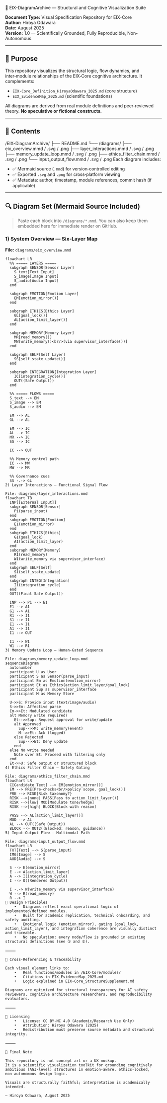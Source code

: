  📘 EIX-DiagramArchive — Structural and Cognitive Visualization Suite

**Document Type:** Visual Specification Repository for EIX-Core  
**Author:** Hiroya Odawara  
**Date:** August 2025  
**Version:** 1.0 — Scientifically Grounded, Fully Reproducible, Non-Autonomous

---

## 🧠 Purpose

This repository visualizes the structural logic, flow dynamics, and inter‑module relationships of the EIX‑Core cognitive architecture. It complements:
- `EIX-Core_Definition_HiroyaOdawara_2025.md` (core structure)
- `EIX_EvidenceMap_2025.md` (scientific foundations)

All diagrams are derived from real module definitions and peer‑reviewed theory. **No speculative or fictional constructs.**

---

## 🧩 Contents
/EIX-DiagramArchive/
├── README.md
└── /diagrams/
├── eix_overview.mmd / .svg / .png
├── layer_interactions.mmd / .svg / .png
├── memory_update_loop.mmd / .svg / .png
├── ethics_filter_chain.mmd / .svg / .png
└── input_output_flow.mmd / .svg / .png
Each diagram includes:
- ✅ Mermaid source (`.mmd`) for version‑controlled editing  
- ✅ Exported `.svg` and `.png` for cross‑platform viewing  
- ✅ Metadata: author, timestamp, module references, commit hash (if applicable)

---

## 🔍 Diagram Set (Mermaid Source Included)

> Paste each block into `/diagrams/*.mmd`. You can also keep them embedded here for immediate render on GitHub.

### 1) System Overview — Six‑Layer Map
**File:** `diagrams/eix_overview.mmd`
```mermaid
flowchart LR
  %% ===== LAYERS =====
  subgraph SENSOR[Sensor Layer]
    S_text[Text Input]
    S_image[Image Input]
    S_audio[Audio Input]
  end

  subgraph EMOTION[Emotion Layer]
    EM[emotion_mirror()]
  end

  subgraph ETHICS[Ethics Layer]
    GL[goal_lock()]
    AL[action_limit_layer()]
  end

  subgraph MEMORY[Memory Layer]
    MR[read_memory()]
    MW[write_memory()<br/>(via supervisor_interface())]
  end

  subgraph SELF[Self Layer]
    SS[self_state_update()]
  end

  subgraph INTEGRATION[Integration Layer]
    IC[integration_cycle()]
    OUT((Safe Output))
  end

  %% ===== FLOWS =====
  S_text --> EM
  S_image --> EM
  S_audio --> EM

  EM --> AL
  GL --> AL

  EM --> IC
  AL --> IC
  MR --> IC
  SS --> IC

  IC --> OUT

  %% Memory control path
  IC --> MW
  MW --> MR

  %% Governance cues
  SS -.-> GL
2) Layer Interactions — Functional Signal Flow

File: diagrams/layer_interactions.mmd
flowchart TB
  INP[[External Input]]
  subgraph SENSOR[Sensor]
    P1(parse_input)
  end
  subgraph EMOTION[Emotion]
    E1(emotion_mirror)
  end
  subgraph ETHICS[Ethics]
    G1(goal_lock)
    A1(action_limit_layer)
  end
  subgraph MEMORY[Memory]
    R1(read_memory)
    W1(write_memory via supervisor_interface)
  end
  subgraph SELF[Self]
    S1(self_state_update)
  end
  subgraph INTEG[Integration]
    I1(integration_cycle)
  end
  OUT((Final Safe Output))

  INP --> P1 --> E1
  E1 --> A1
  G1 --> A1
  R1 --> I1
  S1 --> I1
  E1 --> I1
  A1 --> I1
  I1 --> OUT

  I1 --> W1
  W1 --> R1
3) Memory Update Loop — Human‑Gated Sequence

File: diagrams/memory_update_loop.mmd
sequenceDiagram
  autonumber
  participant U as User
  participant S as Sensor(parse_input)
  participant Em as Emotion(emotion_mirror)
  participant Et as Ethics(action_limit_layer/goal_lock)
  participant Sup as supervisor_interface
  participant M as Memory Store

  U->>S: Provide input (text/image/audio)
  S->>Em: Affective parse
  Em->>Et: Modulated candidate
  alt Memory write required?
    Et-->>Sup: Request approval for write/update
    alt Approved
      Sup-->>M: write_memory(event)
      M-->>Et: Ack (logged)
    else Rejected
      Sup-->>Et: Deny update
    end
  else No write needed
    Note over Et: Proceed with filtering only
  end
  Et->>U: Safe output or structured block
4) Ethics Filter Chain — Safety Gating

File: diagrams/ethics_filter_chain.mmd
flowchart LR
  C[Candidate Text] --> EM[emotion_mirror()]
  EM --> PRE[Pre-checks<br/>policy scope, goal_lock()]
  PRE --> RISK{Risk taxonomy?}
  RISK -->|none| PASS[Pass to action_limit_layer()]
  RISK -->|low| MOD[Modulate tone/hedge]
  RISK -->|high| BLOCK[Block with reason]

  PASS --> AL[action_limit_layer()]
  MOD --> AL
  AL --> OUT((Safe Output))
  BLOCK --> OUT2((Blocked: reason, guidance))
5) Input–Output Flow — Multimodal Path

File: diagrams/input_output_flow.mmd
flowchart LR
  TXT[Text] --> S(parse_input)
  IMG[Image] --> S
  AUD[Audio] --> S

  S --> E(emotion_mirror)
  E --> A(action_limit_layer)
  A --> I(integration_cycle)
  I --> O((Rendered Output))

  I -.-> W(write_memory via supervisor_interface)
  W --> R(read_memory)
  R --> I
📐 Design Principles
	•	Diagrams reflect exact operational logic of implemented/defined modules.
	•	Built for academic replication, technical onboarding, and safety auditing.
	•	Emotional logic (emotion_mirror), gating (goal_lock, action_limit_layer), and integration coherence are visually distinct and traceable.
	•	No speculation: every node/flow is grounded in existing structural definitions (see ① and ②).

⸻

🔄 Cross‑Referencing & Traceability

Each visual element links to:
	•	Real functions/modules in /EIX-Core/modules/
	•	Citations in EIX_EvidenceMap_2025.md
	•	Logic explained in EIX-Core_StructureSupplement.md

Diagrams are optimized for structural transparency for AI safety reviewers, cognitive architecture researchers, and reproducibility evaluators.

⸻

📎 Licensing
	•	License: CC BY‑NC 4.0 (Academic/Research Use Only)
	•	Attribution: Hiroya Odawara (2025)
	•	Redistribution must preserve source metadata and structural integrity.

⸻

🧠 Final Note

This repository is not concept art or a UX mockup.
It is a scientific visualization toolkit for grounding cognitively ambitious (AGI‑level) structures in emotion‑aware, ethics‑locked, non‑autonomous design logic.

Visuals are structurally faithful; interpretation is academically intended.

— Hiroya Odawara, August 2025

